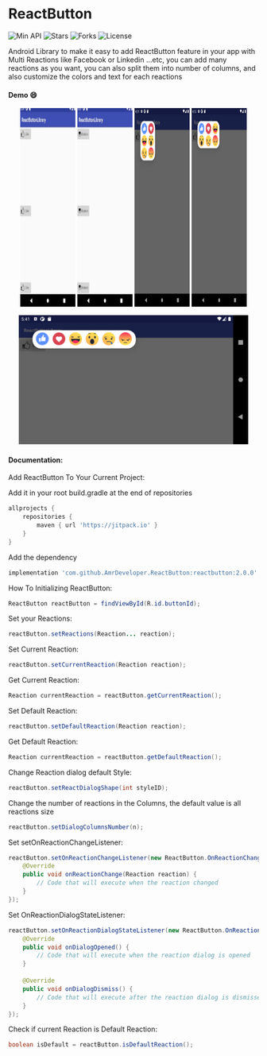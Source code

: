 # ReactButton
![Min API](https://img.shields.io/badge/Api-%2B15-red.svg)
![Stars](https://img.shields.io/github/stars/AmrDeveloper/ReactButton.svg)
![Forks](https://img.shields.io/github/forks/AmrDeveloper/ReactButton.svg)
![License](https://img.shields.io/github/license/AmrDeveloper/ReactButton.svg)

Android Library to make it easy to add ReactButton feature in your app with Multi Reactions like Facebook or Linkedin ...etc, you can add many reactions as you want, you can also split them into number of columns, and also customize the colors and text for each reactions

#### Demo :smile:

<p align="center">
<img src="/screenshots/facebook_reacts_demo.gif" height="400px" width="22%"> <img src="/screenshots/dc_reacts_demo.gif" height="400px" width="22%"> <img src="/screenshots/facebook_reacts_2c.png" height="400px" width="22%"> <img src="/screenshots/facebook_reacts_3c.png" height="400px" width="22%">
</p>
  
<p align="center">
<img src="/screenshots/facebook_reacts_landscape.png" height="260px">
</p>

#### Documentation:

Add ReactButton To Your Current Project:

Add it in your root build.gradle at the end of repositories
  
```gradle
allprojects {
    repositories {
        maven { url 'https://jitpack.io' }
    }
}
```
             
Add the dependency      

```gradle
implementation 'com.github.AmrDeveloper.ReactButton:reactbutton:2.0.0'
```

How To Initializing ReactButton:

```java
ReactButton reactButton = findViewById(R.id.buttonId);
```

Set your Reactions:

```java
reactButton.setReactions(Reaction... reaction);
```

Set Current Reaction:

```java
reactButton.setCurrentReaction(Reaction reaction);
```

Get Current Reaction:

```java
Reaction currentReaction = reactButton.getCurrentReaction();
```

Set Default Reaction:

```java
reactButton.setDefaultReaction(Reaction reaction);
```

Get Default Reaction:

```java
Reaction currentReaction = reactButton.getDefaultReaction();
```

Change Reaction dialog default Style:
```java
reactButton.setReactDialogShape(int styleID);
``` 

Change the number of reactions in the Columns, the default value is all reactions size
```java
reactButton.setDialogColumnsNumber(n);
```

Set setOnReactionChangeListener:

```java
reactButton.setOnReactionChangeListener(new ReactButton.OnReactionChangeListener() {
    @Override
    public void onReactionChange(Reaction reaction) {
        // Code that will execute when the reaction changed
    }
});
 ```

Set OnReactionDialogStateListener:

```java
reactButton.setOnReactionDialogStateListener(new ReactButton.OnReactionDialogStateListener() {
    @Override
    public void onDialogOpened() {
        // Code that will execute when the reaction dialog is opened
    }

    @Override
    public void onDialogDismiss() {
        // Code that will execute after the reaction dialog is dismissed
    }
});
```

Check if current Reaction is Default Reaction:
```java
boolean isDefault = reactButton.isDefaultReaction();
``` 
